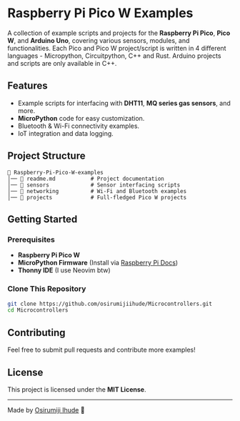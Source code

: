 # Raspberry Pi Pico W Examples

A collection of example scripts and projects for the **Raspberry Pi Pico**, **Pico W**, and **Arduino Uno**, covering various sensors, modules, and functionalities. Each Pico and Pico W project/script is written in 4 different languages - Micropython, Circuitpython, C++ and Rust. Arduino projects and scripts are only available in C++.

## Features
- Example scripts for interfacing with **DHT11**, **MQ series gas sensors**, and more.
- **MicroPython** code for easy customization.
- Bluetooth & Wi-Fi connectivity examples.
- IoT integration and data logging.

## Project Structure
```
📁 Raspberry-Pi-Pico-W-examples
│── 📜 readme.md           # Project documentation
│── 📂 sensors             # Sensor interfacing scripts
│── 📂 networking          # Wi-Fi and Bluetooth examples
│── 📂 projects            # Full-fledged Pico W projects
```

## Getting Started
### Prerequisites
- **Raspberry Pi Pico W**
- **MicroPython Firmware** (Install via [Raspberry Pi Docs](https://www.raspberrypi.com/documentation/microcontrollers/micropython.html))
- **Thonny IDE** (I use Neovim btw)

### Clone This Repository
```sh
git clone https://github.com/osirumijiihude/Microcontrollers.git
cd Microcontrollers
```

## Contributing
Feel free to submit pull requests and contribute more examples!

## License
This project is licensed under the **MIT License**.

---
Made by [Osirumiji Ihude](https://osirumijiihude.space) 🚀

